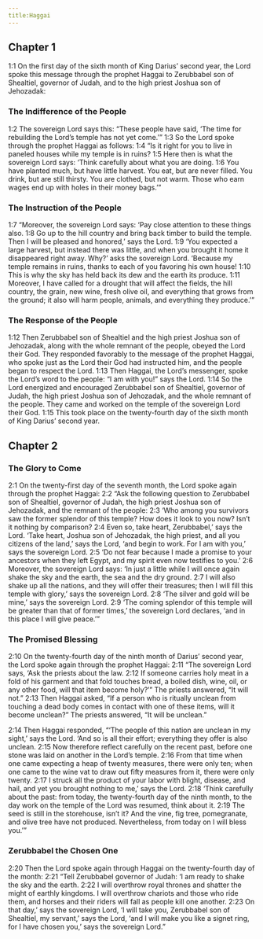```yaml
---
title:Haggai
---
```

## Chapter 1

<a>1:1</a> On the first day of the sixth month of King Darius’ second year, the Lord spoke this message through the prophet Haggai to Zerubbabel son of Shealtiel, governor of Judah, and to the high priest Joshua son of Jehozadak:

### The Indifference of the People

<a>1:2</a> The sovereign Lord says this: “These people have said, ‘The time for rebuilding the Lord’s temple has not yet come.’” <a>1:3</a> So the Lord spoke through the prophet Haggai as follows: <a>1:4</a> “Is it right for you to live in paneled houses while my temple is in ruins? <a>1:5</a> Here then is what the sovereign Lord says: ‘Think carefully about what you are doing. <a>1:6</a> You have planted much, but have little harvest. You eat, but are never filled. You drink, but are still thirsty. You are clothed, but not warm. Those who earn wages end up with holes in their money bags.’”

### The Instruction of the People

<a>1:7</a> “Moreover, the sovereign Lord says: ‘Pay close attention to these things also. <a>1:8</a> Go up to the hill country and bring back timber to build the temple. Then I will be pleased and honored,’ says the Lord. <a>1:9</a> ‘You expected a large harvest, but instead there was little, and when you brought it home it disappeared right away. Why?’ asks the sovereign Lord. ‘Because my temple remains in ruins, thanks to each of you favoring his own house! <a>1:10</a> This is why the sky has held back its dew and the earth its produce. <a>1:11</a> Moreover, I have called for a drought that will affect the fields, the hill country, the grain, new wine, fresh olive oil, and everything that grows from the ground; it also will harm people, animals, and everything they produce.’”

### The Response of the People

<a>1:12</a> Then Zerubbabel son of Shealtiel and the high priest Joshua son of Jehozadak, along with the whole remnant of the people, obeyed the Lord their God. They responded favorably to the message of the prophet Haggai, who spoke just as the Lord their God had instructed him, and the people began to respect the Lord. <a>1:13</a> Then Haggai, the Lord’s messenger, spoke the Lord’s word to the people: “I am with you!” says the Lord. <a>1:14</a> So the Lord energized and encouraged Zerubbabel son of Shealtiel, governor of Judah, the high priest Joshua son of Jehozadak, and the whole remnant of the people. They came and worked on the temple of the sovereign Lord their God. <a>1:15</a> This took place on the twenty-fourth day of the sixth month of King Darius’ second year.

## Chapter 2

### The Glory to Come

<a>2:1</a> On the twenty-first day of the seventh month, the Lord spoke again through the prophet Haggai: <a>2:2</a> “Ask the following question to Zerubbabel son of Shealtiel, governor of Judah, the high priest Joshua son of Jehozadak, and the remnant of the people: <a>2:3</a> ‘Who among you survivors saw the former splendor of this temple? How does it look to you now? Isn’t it nothing by comparison? <a>2:4</a> Even so, take heart, Zerubbabel,’ says the Lord. ‘Take heart, Joshua son of Jehozadak, the high priest, and all you citizens of the land,’ says the Lord, ‘and begin to work. For I am with you,’ says the sovereign Lord. <a>2:5</a> ‘Do not fear because I made a promise to your ancestors when they left Egypt, and my spirit even now testifies to you.’ <a>2:6</a> Moreover, the sovereign Lord says: ‘In just a little while I will once again shake the sky and the earth, the sea and the dry ground. <a>2:7</a> I will also shake up all the nations, and they will offer their treasures; then I will fill this temple with glory,’ says the sovereign Lord. <a>2:8</a> ‘The silver and gold will be mine,’ says the sovereign Lord. <a>2:9</a> ‘The coming splendor of this temple will be greater than that of former times,’ the sovereign Lord declares, ‘and in this place I will give peace.’”

### The Promised Blessing

<a>2:10</a> On the twenty-fourth day of the ninth month of Darius’ second year, the Lord spoke again through the prophet Haggai: <a>2:11</a> “The sovereign Lord says, ‘Ask the priests about the law. <a>2:12</a> If someone carries holy meat in a fold of his garment and that fold touches bread, a boiled dish, wine, oil, or any other food, will that item become holy?’” The priests answered, “It will not.” <a>2:13</a> Then Haggai asked, “If a person who is ritually unclean from touching a dead body comes in contact with one of these items, will it become unclean?” The priests answered, “It will be unclean.”

<a>2:14</a> Then Haggai responded, “‘The people of this nation are unclean in my sight,’ says the Lord. ‘And so is all their effort; everything they offer is also unclean. <a>2:15</a> Now therefore reflect carefully on the recent past, before one stone was laid on another in the Lord’s temple. <a>2:16</a> From that time when one came expecting a heap of twenty measures, there were only ten; when one came to the wine vat to draw out fifty measures from it, there were only twenty. <a>2:17</a> I struck all the product of your labor with blight, disease, and hail, and yet you brought nothing to me,’ says the Lord. <a>2:18</a> ‘Think carefully about the past: from today, the twenty-fourth day of the ninth month, to the day work on the temple of the Lord was resumed, think about it. <a>2:19</a> The seed is still in the storehouse, isn’t it? And the vine, fig tree, pomegranate, and olive tree have not produced. Nevertheless, from today on I will bless you.’”

### Zerubbabel the Chosen One

<a>2:20</a> Then the Lord spoke again through Haggai on the twenty-fourth day of the month: <a>2:21</a> “Tell Zerubbabel governor of Judah: ‘I am ready to shake the sky and the earth. <a>2:22</a> I will overthrow royal thrones and shatter the might of earthly kingdoms. I will overthrow chariots and those who ride them, and horses and their riders will fall as people kill one another. <a>2:23</a> On that day,’ says the sovereign Lord, ‘I will take you, Zerubbabel son of Shealtiel, my servant,’ says the Lord, ‘and I will make you like a signet ring, for I have chosen you,’ says the sovereign Lord.”